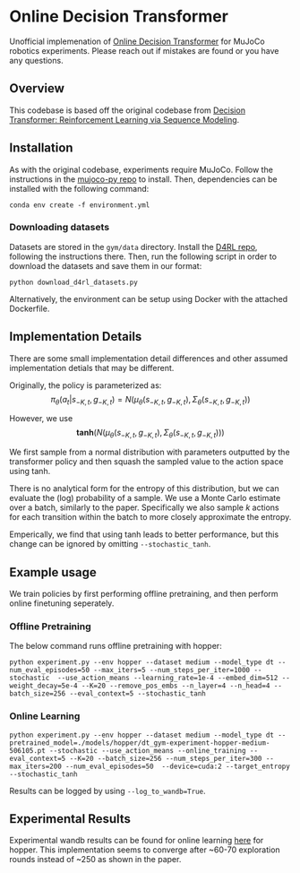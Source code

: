 
# Online Decision Transformer

Unofficial implemenation of [Online Decision Transformer](https://arxiv.org/abs/2202.05607) for MuJoCo robotics experiments. Please reach out if mistakes are found or you have any questions. 

## Overview

This codebase is based off the original codebase from [Decision Transformer: Reinforcement Learning via Sequence Modeling](https://sites.google.com/berkeley.edu/decision-transformer).

## Installation

As with the original codebase, experiments require MuJoCo. Follow the instructions in the [mujoco-py repo](https://github.com/openai/mujoco-py) to install.
Then, dependencies can be installed with the following command:

```
conda env create -f environment.yml
```
### Downloading datasets

Datasets are stored in the `gym/data` directory.
Install the [D4RL repo](https://github.com/rail-berkeley/d4rl), following the instructions there.
Then, run the following script in order to download the datasets and save them in our format:

```
python download_d4rl_datasets.py
```
Alternatively, the environment can be setup using Docker with the attached Dockerfile.

## Implementation Details

There are some small implementation detail differences and other assumed implementation detials that may be different. 

Originally, the policy is parameterized as:
$$\pi_\theta(a_t|s_{-K,t}, g_{-K,t}) = N(\mu_\theta(s_{-K,t}, g_{-K,t}), \Sigma_{\theta}(s_{-K,t}, g_{-K,t}))$$

However, we use $$\mathbf{tanh}(N(\mu_\theta(s_{-K,t}, g_{-K,t}), \Sigma_{\theta}(s_{-K,t}, g_{-K,t})))$$

We first sample from a normal distribution with parameters outputted by the transformer policy and then squash the sampled value to the action space using tanh. 

There is no analytical form for the entropy of this distribution, but we can evaluate the (log) probability of a sample. We use a Monte Carlo estimate over a batch, similarly to the paper. Specifically we also sample $k$ actions for each transition within the batch to more closely approximate the entropy. 

Emperically, we find that using tanh leads to better performance, but this change can be ignored by omitting `--stochastic_tanh`. 

## Example usage
We train policies by first performing offline pretraining, and then perform online finetuning seperately. 

### Offline Pretraining

The below command runs offline pretraining with hopper:
```
python experiment.py --env hopper --dataset medium --model_type dt --num_eval_episodes=50 --max_iters=5 --num_steps_per_iter=1000 --stochastic  --use_action_means --learning_rate=1e-4 --embed_dim=512 --weight_decay=5e-4 --K=20 --remove_pos_embs --n_layer=4 --n_head=4 --batch_size=256 --eval_context=5 --stochastic_tanh
```

### Online Learning

```
python experiment.py --env hopper --dataset medium --model_type dt --pretrained_model=./models/hopper/dt_gym-experiment-hopper-medium-506105.pt --stochastic --use_action_means --online_training --eval_context=5 --K=20 --batch_size=256 --num_steps_per_iter=300 --max_iters=200 --num_eval_episodes=50  --device=cuda:2 --target_entropy  --stochastic_tanh
```

Results can be logged by using `--log_to_wandb=True`.

## Experimental Results

Experimental wandb results can be found for online learning [here](https://wandb.ai/daniellawson9999/decision-transformer/reports/Online-Decision-Transformer-Hopper--VmlldzoyMzEyOTI1?accessToken=7k208s5um70l6v64xvco1uxlbfesosqud30gqj534kiqarhp2rk1h5bu12pe6kmk) for hopper. This implementation seems to converge after ~60-70 exploration rounds instead of ~250 as shown in the paper. 

